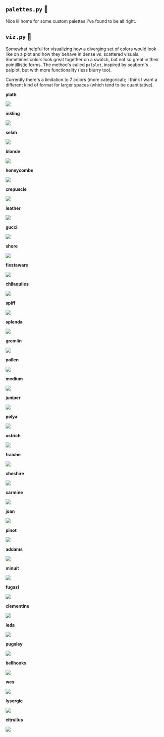 ## `palettes.py` :art:
Nice lil home for some custom palettes I've found to be all right.

## `viz.py` :eyes:
Somewhat helpful for visualizing how a diverging set of colors would look like on a plot and how they behave in dense vs. scattered visuals. Sometimes colors look great together on a swatch, but not so great in their pointillistic forms. The method's called `palplot`, inspired by seaborn's palplot, but with more functionality (less blurry too).

Currently there's a limitation to 7 colors (more categorical); I think I want a different kind of format for larger spaces (which tend to be quantitative). 

**plath**

![](_imgs/plath.png)

**inkling**

![](_imgs/inkling.png)

**selah**

![](_imgs/selah.png)

**blonde**

![](_imgs/blonde.png)

**honeycombe**

![](_imgs/honeycombe.png)


**crepuscle**

![](_imgs/crepuscle.png)

**leather**

![](_imgs/leather.png)

**gucci**

![](_imgs/gucci.png)

**shore**

![](_imgs/shore.png)

**fiestaware**

![](_imgs/fiestaware.png)


**chilaquiles**

![](_imgs/chilaquiles.png)


**spiff**

![](_imgs/spiff.png)


**splenda**

![](_imgs/splenda.png)


**gremlin**

![](_imgs/gremlin.png)


**pollen**

![](_imgs/pollen.png)


**medium**

![](_imgs/medium.png)


**juniper**

![](_imgs/juniper.png)


**polya**

![](_imgs/polya.png)


**ostrich**

![](_imgs/ostrich.png)


**fraiche**

![](_imgs/fraiche.png)


**cheshire**

![](_imgs/cheshire.png)


**carmine**

![](_imgs/carmine.png)


**joan**

![](_imgs/joan.png)

**pinot**

![](_imgs/pinot.png)


**addams**

![](_imgs/addams.png)


**minuit**

![](_imgs/minuit.png)



**fugazi**

![](_imgs/fugazi.png)



**clementine**

![](_imgs/clementine.png)


**leda**

![](_imgs/leda.png)


**pugsley**

![](_imgs/pugsley.png)


**bellhooks**

![](_imgs/bellhooks.png)


**wes**

![](_imgs/wes.png)



**lysergic**

![](_imgs/lysergic.png)


**citrullus**

![](_imgs/citrullus.png)